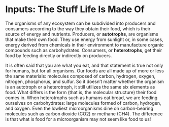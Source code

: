 # Inputs: The Stuff Life Is Made Of

The organisms of any ecosystem can be subdivided into producers and consumers according to the way they obtain their food, which is their source of energy and nutrients. Producers, or **autotrophs**, are organisms that make their own food. They use energy from sunlight or, in some cases, energy derived from chemicals in their environment to manufacture organic compounds such as carbohydrates. Consumers, or **heterotrophs**, get their food by feeding directly or indirectly on producers. 

It is often said that you are what you eat, and that statement is true not only for humans, but for all organisms. Our foods are all made up of more or less the same materials: molecules composed of carbon, hydrogen, oxygen, nitrogen, phosphorus, and sulfur. So it doesn’t matter whether the organism is an autotroph or a heterotroph, it still utilizes the same six elements as food. What differs is the form \(that is, the molecular structure\) their food comes in. When heterotrophs such as humans eat bread, we are feeding ourselves on carbohydrates: large molecules formed of carbon, hydrogen, and oxygen. Even the lowliest microorganisms dine on carbon-bearing molecules such as carbon dioxide \(CO2\) or methane \(CH4\). The difference is that what is food for a microorganism may not seem like food to us!

